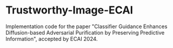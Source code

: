 # Trustworthy-Image-ECAI
Implementation code for the paper "Classifier Guidance Enhances Diffusion-based Adversarial Purification by Preserving Predictive Information", accepted by ECAI 2024.
